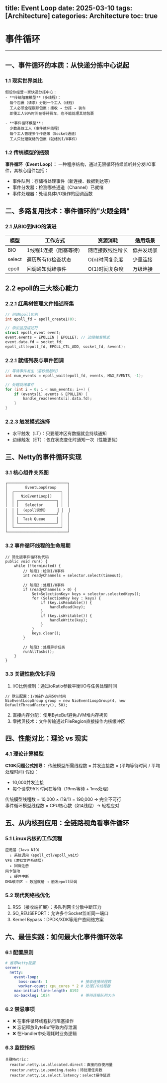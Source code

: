 title: Event Loop
date: 2025-03-10
tags: [Architecture]
categories: Architecture
toc: true
---

# 事件循环

---

## 一、事件循环的本质：从快递分拣中心说起

### 1.1 现实世界类比
```plaintext
假设你经营一家快递分拣中心：
- **传统阻塞模型**（多线程）：
  每个包裹（请求）分配一个工人（线程）
  工人必须全程跟踪包裹：接收 → 分拣 → 装车
  即使工人90%时间在等待货车，也不能处理其他包裹

- **事件循环模型**：
  少数高效工人（事件循环线程）
  每个工人管理多个传送带（Socket通道）
  工人只处理就绪的包裹（就绪的I/O事件）
```

### 1.2 传统模型的瓶颈

**事件循环（Event Loop）：**
一种程序结构，通过无限循环持续监听并分发I/O事件，其核心组件包括：
- 事件队列：存储待处理事件（新连接、数据到达等）
- 事件分发器：检测哪些通道（Channel）已就绪
- 事件处理器：处理具体I/O操作的回调函数

## 二、多路复用技术：事件循环的"火眼金睛"
### 2.1 从BIO到NIO的演进
| 模型   | 工作方式               | 资源消耗         | 适用场景   |
| ------ | ---------------------- | ---------------- | ---------- |
| BIO    | 1线程1连接（阻塞等待） | 随连接数线性增长 | 低并发场景 |
| select | 遍历所有fd检查状态     | O(n)时间复杂度   | 少量连接   |
| epoll  | 回调通知就绪事件       | O(1)时间复杂度   | 万级连接   |

## 2.2 epoll的三大核心能力

### 2.2.1 红黑树管理文件描述符集
```c
// 创建epoll实例
int epoll_fd = epoll_create1(0);

// 添加监控描述符
struct epoll_event event;
event.events = EPOLLIN | EPOLLET; // 边缘触发模式
event.data.fd = socket_fd;
epoll_ctl(epoll_fd, EPOLL_CTL_ADD, socket_fd, &event);
```
### 2.2.1 就绪列表与事件回调
```c
// 等待事件发生（毫秒级超时）
int num_events = epoll_wait(epoll_fd, events, MAX_EVENTS, -1);

// 处理就绪事件
for (int i = 0; i < num_events; i++) {
    if (events[i].events & EPOLLIN) {
        handle_read(events[i].data.fd);
    }
}
```

### 2.2.3 触发模式选择

- 水平触发（LT）：只要缓冲区有数据就会持续通知
- 边缘触发（ET）：仅在状态变化时通知一次（性能更优）

## 三、Netty的事件循环实现

### 3.1 核心组件关系图

```
┌───────────────────────────┐
│        EventLoopGroup     │
│  ┌─────────────────────┐  │
│  │   NioEventLoop[]    │  │
│  │ ┌─────────────────┐ │  │
│  │ │   Selector      │ │  │
│  │ │  (epoll实例)     │ │  │
│  │ └─────────────────┘ │  │
│  │ │  Task Queue     │ │  │
│  │ └─────────────────┘ │  │
│  └─────────────────────┘  │
└───────────────────────────┘
```

### 3.2 事件循环线程的生命周期

```
// 简化版事件循环伪代码
public void run() {
    while (!terminated) {
        // 阶段1：检测I/O事件
        int readyChannels = selector.select(timeout);
        
        // 阶段2：处理I/O事件
        if (readyChannels > 0) {
            Set<SelectionKey> keys = selector.selectedKeys();
            for (SelectionKey key : keys) {
                if (key.isReadable()) {
                    handleRead(key);
                }
                if (key.isWritable()) {
                    handleWrite(key);
                }
            }
            keys.clear();
        }
        
        // 阶段3：处理异步任务
        runAllTasks();
    }
}
```

### 3.3 关键性能优化手段
1. I/O比例控制：通过ioRatio参数平衡I/O与任务处理时间
```
// 默认配置：I/O操作占用50%时间
NioEventLoopGroup group = new NioEventLoopGroup(4, new DefaultThreadFactory(), 50);
```
2. 直接内存分配：使用ByteBuf避免JVM堆内存拷贝
3. 零拷贝技术：文件传输通过FileRegion直接操作内核缓冲区

## 四、性能对比：理论 vs 现实

### 4.1 理论计算模型
**C10K问题公式推导：**
传统模型所需线程数 = 并发连接数 × (平均等待时间 / 平均处理时间)
假设：
- 10,000并发连接
- 每个请求95%时间在等待（19ms等待 + 1ms处理）

传统模型线程数 = 10,000 × (19/1) = 190,000 → 完全不可行   
事件循环模型线程数 = CPU核心数（如4线程）→ 轻松应对   
  
## 五、从内核到应用：全链路视角看事件循环
### 5.1 Linux内核的工作流程
```
应用层（Java NIO）
  ↓ 系统调用（epoll_ctl/epoll_wait）
VFS（虚拟文件系统层）
  ↓ 回调注册
网卡驱动
  ↓ 硬件中断
DMA缓冲区 → 数据就绪 → 触发epoll回调
```

### 5.2 现代网络栈优化
1. RSS（接收端扩展）：多队列网卡分散中断压力
2. SO_REUSEPORT：允许多个Socket监听同一端口
3. Kernel Bypass：DPDK/XDK等用户态网络方案

## 六、最佳实践：如何最大化事件循环效率
### 6.1 配置原则
```yaml
# 推荐Netty配置
server:
  netty:
    event-loop:
      boss-count: 1               # 接收连接线程数
      worker-count: cpu_cores * 2 # 处理I/O线程数
    max-initial-line-length: 8192
    so-backlog: 1024              # 等待连接队列大小
```

### 6.2 禁忌事项
- ❌ 在事件循环线程执行阻塞操作
- ❌ 忘记释放ByteBuf导致内存泄漏
- ❌ 在Handler中处理耗时业务逻辑

### 6.3 监控指标
```
关键Metric：
  reactor.netty.io.allocated.direct：直接内存使用量
  reactor.netty.io.pending.tasks：待处理任务数
  reactor.netty.io.select.latency：select操作延迟
```